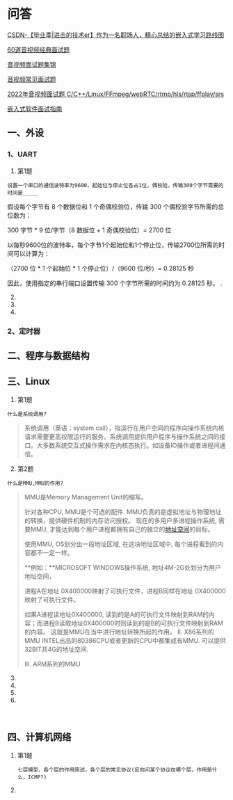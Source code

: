 # 问答

[CSDN-【毕业季|进击的技术er】作为一名职场人，精心总结的嵌入式学习路线图](https://blog.csdn.net/dong__ge/article/details/125365471?spm=1001.2100.3001.7377&utm_medium=distribute.pc_feed_blog_category.none-task-blog-classify_tag-1-125365471-null-null.nonecase&depth_1-utm_source=distribute.pc_feed_blog_category.none-task-blog-classify_tag-1-125365471-null-null.nonecase)

[60道音视频经典面试题](https://blog.csdn.net/River_ly/article/details/126754373?ops_request_misc=%257B%2522request%255Fid%2522%253A%2522167523787416800213098978%2522%252C%2522scm%2522%253A%252220140713.130102334..%2522%257D&request_id=167523787416800213098978&biz_id=0&utm_medium=distribute.pc_search_result.none-task-blog-2~all~sobaiduend~default-1-126754373-null-null.142^v72^insert_down1,201^v4^add_ask&utm_term=%E9%9F%B3%E8%A7%86%E9%A2%91%E9%9D%A2%E8%AF%95%E9%A2%98&spm=1018.2226.3001.4187)

[音视频面试题集锦](https://blog.csdn.net/yinshipin007/article/details/124739668?ops_request_misc=%257B%2522request%255Fid%2522%253A%2522167523787416800213098978%2522%252C%2522scm%2522%253A%252220140713.130102334..%2522%257D&request_id=167523787416800213098978&biz_id=0&utm_medium=distribute.pc_search_result.none-task-blog-2~all~sobaiduend~default-2-124739668-null-null.142^v72^insert_down1,201^v4^add_ask&utm_term=%E9%9F%B3%E8%A7%86%E9%A2%91%E9%9D%A2%E8%AF%95%E9%A2%98&spm=1018.2226.3001.4187)

[音视频常见面试题](https://blog.csdn.net/m0_37824357/article/details/123391934?ops_request_misc=%257B%2522request%255Fid%2522%253A%2522167523787416800213098978%2522%252C%2522scm%2522%253A%252220140713.130102334..%2522%257D&request_id=167523787416800213098978&biz_id=0&utm_medium=distribute.pc_search_result.none-task-blog-2~all~sobaiduend~default-4-123391934-null-null.142^v72^insert_down1,201^v4^add_ask&utm_term=%E9%9F%B3%E8%A7%86%E9%A2%91%E9%9D%A2%E8%AF%95%E9%A2%98&spm=1018.2226.3001.4187)

[2022年音视频面试题 C/C++/Linux/FFmpeg/webRTC/rtmp/hls/rtsp/ffplay/srs](https://blog.csdn.net/yinshipin007/article/details/127659815?ops_request_misc=%257B%2522request%255Fid%2522%253A%2522167523787416800213070332%2522%252C%2522scm%2522%253A%252220140713.130102334.pc%255Fall.%2522%257D&request_id=167523787416800213070332&biz_id=0&utm_medium=distribute.pc_search_result.none-task-blog-2~all~first_rank_ecpm_v1~rank_v31_ecpm-6-127659815-null-null.142^v72^insert_down1,201^v4^add_ask&utm_term=%E9%9F%B3%E8%A7%86%E9%A2%91%E9%9D%A2%E8%AF%95%E9%A2%98&spm=1018.2226.3001.4187)

[嵌入式软件面试指南](https://www.zhihu.com/column/c_1366086412383600640)





## 一、外设

### 1、UART

1. 第1题

  ```
  设置一个串口的通信波特率为9600，起始位与停止位各占1位，偶校验，传输300个字节需要的时间是_____
  ```

假设每个字节有 8 个数据位和 1 个奇偶校验位，传输 300 个偶校验字节所需的总位数为：

300 字节 * 9 位/字节（8 数据位 + 1 奇偶校验位）= 2700 位

以每秒9600位的波特率，每个字节1个起始位和1个停止位，传输2700位所需的时间可以计算为：

（2700 位 * 1 个起始位 * 1 个停止位）/（9600 位/秒）= 0.28125 秒

因此，使用指定的串行端口设置传输 300 个字节所需的时间约为 0.28125 秒。 .





2.   ​       
3.   ​      
4.   ​       

### 2、定时器



## 二、程序与数据结构



## 三、Linux

1. 第1题

  ```
  什么是系统调用?
  ```

  > 系统调用（英语：system call），指运行在用户空间的程序向操作系统内核请求需要更高权限运行的服务。系统调用提供用户程序与操作系统之间的接口。大多数系统交互式操作需求在内核态执行。如设备IO操作或者进程间通信。

  

2. 第2题

  ```
  什么是MMU,MMU的作用?
  ```

  > MMU是Memory Management Unit的缩写。
  >
  > 针对各种CPU, MMU是个可选的配件. MMU负责的是虚拟地址与物理地址的转换，提供硬件机制的内存访问授权。
  > 现在的多用户多进程操作系统, 需要MMU, 才能达到每个用户进程都拥有自己的独立的[地址空间](https://so.csdn.net/so/search?q=地址空间&spm=1001.2101.3001.7020)的目标。
  >
  > 使用MMU, OS划分出一段地址区域, 在这块地址区域中, 每个进程看到的内容都不一定一样。
  >
  > **例如：**MICROSOFT WINDOWS操作系统, 地址4M-2G处划分为用户地址空间，
  >
  > 进程A在地址 0X400000映射了可执行文件，进程B同样在地址 0X400000映射了可执行文件。
  >
  > 如果A进程读地址0X400000, 读到的是A的可执行文件映射到RAM的内容；而进程B读取地址0X400000时则读到的是B的可执行文件映射到RAM的内容。
  > 这就是MMU在当中进行地址转换所起的作用。
  > II. X86系列的MMU
  > INTEL出品的80386CPU或者更新的CPU中都集成有MMU. 可以提供32BIT共4G的地址空间.
  >
  > III. ARM系列的MMU

  

3.    

4. 

5. 

6. 

  ​	



## 四、计算机网络

1. 第1题

	```
	七层模型，各个层的作用简述，各个层的常见协议(反向问某个协议在哪个层，作用是什么，ICMP?)
	```

	

2. 
